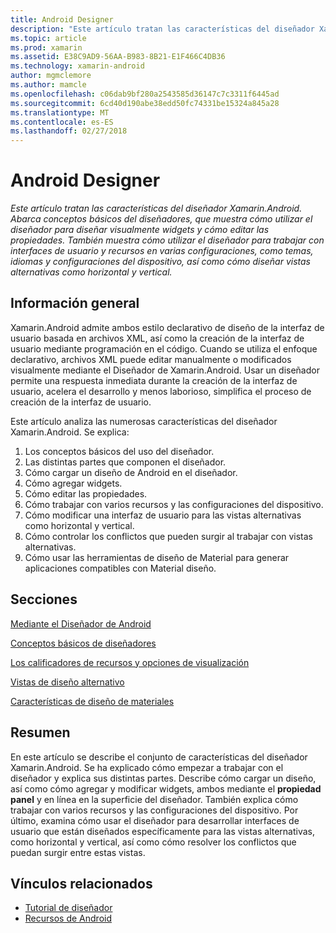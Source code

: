 ```yaml
---
title: Android Designer
description: "Este artículo tratan las características del diseñador Xamarin.Android. Abarca conceptos básicos del diseñadores, que muestra cómo utilizar el diseñador para diseñar visualmente widgets y cómo editar las propiedades. También muestra cómo utilizar el diseñador para trabajar con interfaces de usuario y recursos en varias configuraciones, como temas, idiomas y configuraciones del dispositivo, así como cómo diseñar vistas alternativas como horizontal y vertical."
ms.topic: article
ms.prod: xamarin
ms.assetid: E38C9AD9-56AA-B983-8B21-E1F466C4DB36
ms.technology: xamarin-android
author: mgmclemore
ms.author: mamcle
ms.openlocfilehash: c06dab9bf280a2543585d36147c7c3311f6445ad
ms.sourcegitcommit: 6cd40d190abe38edd50fc74331be15324a845a28
ms.translationtype: MT
ms.contentlocale: es-ES
ms.lasthandoff: 02/27/2018
---
```

# <a name="android-designer"></a>Android Designer

_Este artículo tratan las características del diseñador Xamarin.Android. Abarca conceptos básicos del diseñadores, que muestra cómo utilizar el diseñador para diseñar visualmente widgets y cómo editar las propiedades. También muestra cómo utilizar el diseñador para trabajar con interfaces de usuario y recursos en varias configuraciones, como temas, idiomas y configuraciones del dispositivo, así como cómo diseñar vistas alternativas como horizontal y vertical._

<a name="Overview" />

## <a name="overview"></a>Información general

Xamarin.Android admite ambos estilo declarativo de diseño de la interfaz de usuario basada en archivos XML, así como la creación de la interfaz de usuario mediante programación en el código.
Cuando se utiliza el enfoque declarativo, archivos XML puede editar manualmente o modificados visualmente mediante el Diseñador de Xamarin.Android. Usar un diseñador permite una respuesta inmediata durante la creación de la interfaz de usuario, acelera el desarrollo y menos laborioso, simplifica el proceso de creación de la interfaz de usuario.

Este artículo analiza las numerosas características del diseñador Xamarin.Android. Se explica:

1.  Los conceptos básicos del uso del diseñador.
2.  Las distintas partes que componen el diseñador.
3.  Cómo cargar un diseño de Android en el diseñador.
4.  Cómo agregar widgets.
5.  Cómo editar las propiedades.
6.  Cómo trabajar con varios recursos y las configuraciones del dispositivo.
7.  Cómo modificar una interfaz de usuario para las vistas alternativas como horizontal y vertical. 
8.  Cómo controlar los conflictos que pueden surgir al trabajar con vistas alternativas. 
9.  Cómo usar las herramientas de diseño de Material para generar aplicaciones compatibles con Material diseño.


<a name="Sections" />

## <a name="sections"></a>Secciones

 [Mediante el Diseñador de Android](~/android/user-interface/android-designer/designer-walkthrough.md)

 [Conceptos básicos de diseñadores](~/android/user-interface/android-designer/designer-basics.md)

 [Los calificadores de recursos y opciones de visualización](~/android/user-interface/android-designer/resource-qualifiers.md)

 [Vistas de diseño alternativo](~/android/user-interface/android-designer/alternative-layout-views.md)

 [Características de diseño de materiales](~/android/user-interface/android-designer/material-design-features.md)


<a name="Summary" />

## <a name="summary"></a>Resumen

En este artículo se describe el conjunto de características del diseñador Xamarin.Android. Se ha explicado cómo empezar a trabajar con el diseñador y explica sus distintas partes. Describe cómo cargar un diseño, así como cómo agregar y modificar widgets, ambos mediante el **propiedad panel** y en línea en la superficie del diseñador. También explica cómo trabajar con varios recursos y las configuraciones del dispositivo. Por último, examina cómo usar el diseñador para desarrollar interfaces de usuario que están diseñados específicamente para las vistas alternativas, como horizontal y vertical, así como cómo resolver los conflictos que puedan surgir entre estas vistas. 



## <a name="related-links"></a>Vínculos relacionados

- [Tutorial de diseñador](~/android/user-interface/android-designer/designer-walkthrough.md)
- [Recursos de Android](~/android/app-fundamentals/resources-in-android/index.md)
